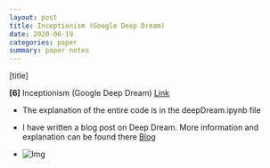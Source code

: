 ```yaml
---
layout: post
title: Inceptionism (Google Deep Dream)
date: 2020-06-19
categories: paper
summary: paper notes
---
```


[title]

**[6]** Inceptionism (Google Deep Dream)
[Link](https://ai.googleblog.com/2015/06/inceptionism-going-deeper-into-neural.html)

- The explanation of the entire code is in the deepDream.ipynb file

- I have written a blog post on Deep Dream. More information and explanation can be found there
[Blog](https://dev.to/subhadityamukherjee/do-you-dream-of-me-a-tutorial-on-deepdream-3mip)
- ![Img](new.jpg)
